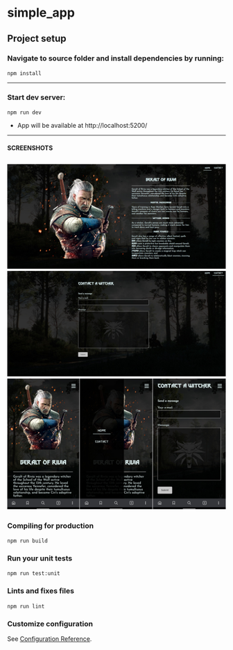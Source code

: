 # simple_app

## Project setup

###  Navigate to source folder and install dependencies by running:
```
npm install
```
---
### Start dev server:
```
npm run dev
```
* App will be available at http://localhost:5200/
---
#### SCREENSHOTS
![home](src/assets/img/showcase/homepage.jpg?raw=true "Home")
![contact](src/assets/img/showcase/contact.jpg?raw=true "Contact")
![mobile](src/assets/img/showcase/mobile.jpg?raw=true "Mobile")
---
### Compiling for production
```
npm run build
```

### Run your unit tests
```
npm run test:unit
```

### Lints and fixes files
```
npm run lint
```

### Customize configuration
See [Configuration Reference](https://cli.vuejs.org/config/).

